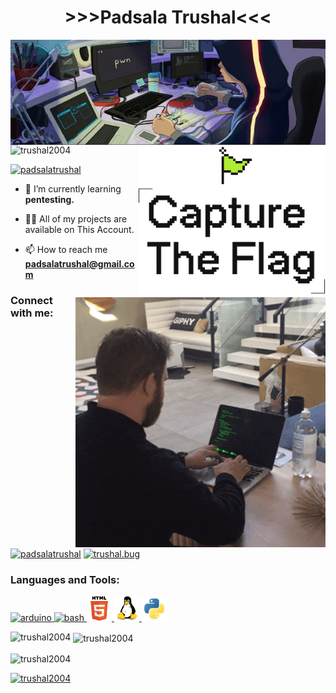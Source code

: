 <h1 align="center">>>>Padsala Trushal<<<</h1>

<img src="https://github.com/Trushal2004/Trushal2004/blob/main/600x200.jpeg" alt="MasterHead" data-canonical-src="https://github.com/Trushal2004/Trushal2004/blob/main/600x200.jpeg" style="max-width: 100%;" align="left">
  
<img alt="Coding" src="https://github.com/Trushal2004/Trushal2004/blob/main/flag_logo.gif" data-canonical-src="https://github.com/Trushal2004/Trushal2004/blob/main/flag_logo.gif" style="max-width: 100%;" width="300" align="right">  
  

<p align="left"> <img src="https://komarev.com/ghpvc/?username=trushal2004&label=Profile%20views&color=0e75b6&style=flat" alt="trushal2004" /> </p>

<p align="left"> <a href="https://twitter.com/padsalatrushal" target="blank"><img src="https://img.shields.io/twitter/follow/padsalatrushal?logo=twitter&style=for-the-badge" alt="padsalatrushal" /></a> </p>

- 🌱 I’m currently learning **pentesting.**

<img alt="Coding" src="https://github.com/Trushal2004/Trushal2004/blob/main/giphy.gif" data-canonical-src="https://github.com/Trushal2004/Trushal2004/blob/main/giphy.gif" style="max-width: 100%;" width="400" align="right">

- 👨‍💻 All of my projects are available on This Account.

- 📫 How to reach me **padsalatrushal@gmail.com**


<h3 align="left">Connect with me:</h3>
<p align="left">
<a href="https://twitter.com/padsalatrushal" target="blank"><img align="center" src="https://raw.githubusercontent.com/rahuldkjain/github-profile-readme-generator/master/src/images/icons/Social/twitter.svg" alt="padsalatrushal" height="30" width="40" /></a>
<a href="https://instagram.com/trushal.bug" target="blank"><img align="center" src="https://raw.githubusercontent.com/rahuldkjain/github-profile-readme-generator/master/src/images/icons/Social/instagram.svg" alt="trushal.bug" height="30" width="40" /></a>
</p>

<h3 align="left">Languages and Tools:</h3>
<p align="left"> <a href="https://www.arduino.cc/" target="_blank"> <img src="https://cdn.worldvectorlogo.com/logos/arduino-1.svg" alt="arduino" width="40" height="40"/> </a> <a href="https://www.gnu.org/software/bash/" target="_blank"> <img src="https://www.vectorlogo.zone/logos/gnu_bash/gnu_bash-icon.svg" alt="bash" width="40" height="40"/> </a> <a href="https://www.w3.org/html/" target="_blank"> <img src="https://raw.githubusercontent.com/devicons/devicon/master/icons/html5/html5-original-wordmark.svg" alt="html5" width="40" height="40"/> </a> <a href="https://www.linux.org/" target="_blank"> <img src="https://raw.githubusercontent.com/devicons/devicon/master/icons/linux/linux-original.svg" alt="linux" width="40" height="40"/> </a> <a href="https://www.python.org" target="_blank"> <img src="https://raw.githubusercontent.com/devicons/devicon/master/icons/python/python-original.svg" alt="python" width="40" height="40"/> </a> </p>

<p><img align="left" src="https://github-readme-stats.vercel.app/api/top-langs?username=trushal2004&show_icons=true&locale=en&layout=compact" alt="trushal2004" /></p>

<p>&nbsp;<img align="center" src="https://github-readme-stats.vercel.app/api?username=trushal2004&show_icons=true&locale=en" alt="trushal2004" /></p>

<p><img align="center" src="https://github-readme-streak-stats.herokuapp.com/?user=trushal2004&" alt="trushal2004" /></p>
  
  
<p align="left"> <a href="https://github.com/ryo-ma/github-profile-trophy"><img src="https://github-profile-trophy.vercel.app/?username=trushal2004" alt="trushal2004" /></a> </p>


